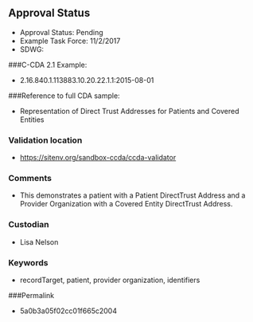 ## Approval Status

* Approval Status: Pending
* Example Task Force: 11/2/2017
* SDWG: 

###C-CDA 2.1 Example: 
* 2.16.840.1.113883.10.20.22.1.1:2015-08-01

###Reference to full CDA sample:
* Representation of Direct Trust Addresses for Patients and Covered Entities


### Validation location
* https://sitenv.org/sandbox-ccda/ccda-validator

### Comments 
* This demonstrates a patient with a Patient DirectTrust Address and a Provider Organization with a Covered Entity DirectTrust Address.

### Custodian
* Lisa Nelson

### Keywords
* recordTarget, patient, provider organization, identifiers



###Permalink 

* 5a0b3a05f02cc01f665c2004